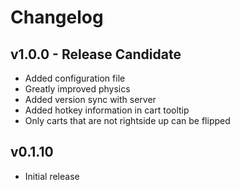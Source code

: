 # Changelog

## v1.0.0 - Release Candidate
* Added configuration file
* Greatly improved physics
* Added version sync with server
* Added hotkey information in cart tooltip
* Only carts that are not rightside up can be flipped
 

## v0.1.10 
* Initial release

